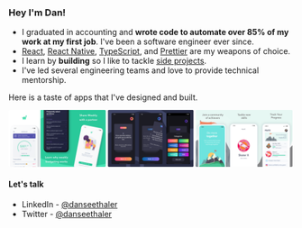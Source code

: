 ### Hey I'm Dan!

* I graduated in accounting and **wrote code to automate over 85% of my work at my first job**. I've been a software engineer ever since.
* [React](https://reactjs.org/), [React Native](https://reactnative.dev/), [TypeScript](https://www.typescriptlang.org/), and [Prettier](https://prettier.io/) are my weapons of choice.
* I learn by **building** so I like to tackle [side projects](https://danseethaler.medium.com/8-super-power-side-projects-ddb90e2b88fd).
* I've led several engineering teams and love to provide technical mentorship.

Here is a taste of apps that I've designed and built.

![Sample Screenshots](https://github.com/danseethaler/danseethaler/blob/main/screen_previews.png?raw=true)

#### Let's talk
* LinkedIn - [@danseethaler](https://www.linkedin.com/in/danseethaler/)
* Twitter - [@danseethaler](https://twitter.com/danseethaler)
